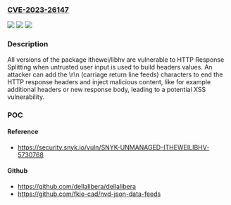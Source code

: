 ### [CVE-2023-26147](https://cve.mitre.org/cgi-bin/cvename.cgi?name=CVE-2023-26147)
![](https://img.shields.io/static/v1?label=Product&message=ithewei%2Flibhv&color=blue)
![](https://img.shields.io/static/v1?label=Version&message=0%3C%20*%20&color=brighgreen)
![](https://img.shields.io/static/v1?label=Vulnerability&message=HTTP%20Response%20Splitting&color=brighgreen)

### Description

All versions of the package ithewei/libhv are vulnerable to HTTP Response Splitting when untrusted user input is used to build headers values. An attacker can add the \r\n (carriage return line feeds) characters to end the HTTP response headers and inject malicious content, like for example additional headers or new response body, leading to a potential XSS vulnerability.

### POC

#### Reference
- https://security.snyk.io/vuln/SNYK-UNMANAGED-ITHEWEILIBHV-5730768

#### Github
- https://github.com/dellalibera/dellalibera
- https://github.com/fkie-cad/nvd-json-data-feeds


